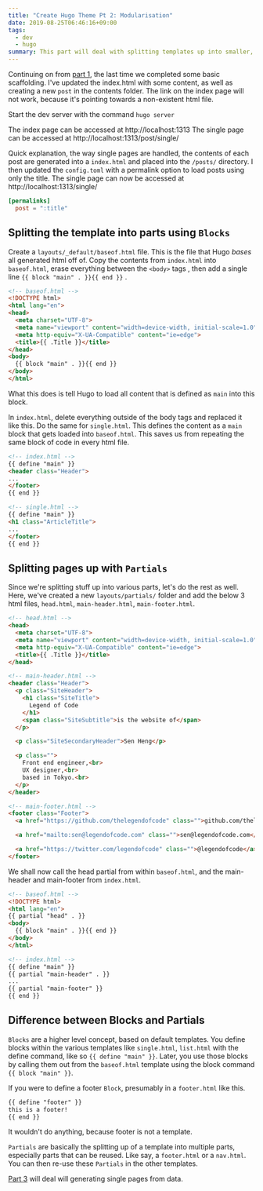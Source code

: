 ```yaml
---
title: "Create Hugo Theme Pt 2: Modularisation"
date: 2019-08-25T06:46:16+09:00
tags:
  - dev
  - hugo
summary: This part will deal with splitting templates up into smaller, re-usable modules.
---
```


Continuing on from [part 1](https://legendofcode.com/posts/008-create-hugo-theme-pt-1/), the last time we completed some basic scaffolding.  I've updated the index.html with some content, as well as creating a new `post` in the contents folder.  The link on the index page will not work, because it's pointing towards a non-existent html file.

Start the dev server with the command `hugo server`

The index page can be accessed at http://localhost:1313
The single page can be accessed at http://localhost:1313/post/single/

Quick explanation, the way single pages are handled, the contents of each post are generated into a `index.html` and placed into the `/posts/` directory. I then updated the `config.toml` with a permalink option to load posts using only the title. The single page can now be accessed at http://localhost:1313/single/
 
```toml
[permalinks]
  post = ":title"
```

## Splitting the template  into parts using `Blocks`
Create a `layouts/_default/baseof.html` file. This is the file that Hugo *bases* all generated html off of.  Copy the contents from `index.html` into `baseof.html`, erase everything between the `<body>` tags , then add a single line `{{ block "main" . }}{{ end }}` . 

```html
<!-- baseof.html -->
<!DOCTYPE html>
<html lang="en">
<head>
  <meta charset="UTF-8">
  <meta name="viewport" content="width=device-width, initial-scale=1.0">
  <meta http-equiv="X-UA-Compatible" content="ie=edge">
  <title>{{ .Title }}</title>
</head>
<body>
  {{ block "main" . }}{{ end }}
</body>
</html>
```

What this does is tell Hugo to load all content that is defined as `main` into this block.

In `index.html`, delete everything outside of the body tags and replaced it like this. Do the same for `single.html`. This defines the content as a `main` block that gets loaded into `baseof.html`. This saves us from repeating the same block of code in every html file.

```html
<!-- index.html -->
{{ define "main" }}
<header class="Header">
...
</footer>
{{ end }}

<!-- single.html -->
{{ define "main" }}
<h1 class="ArticleTitle">
...
</footer>
{{ end }}
```

## Splitting pages up with `Partials`
Since we're splitting stuff up into various parts,  let's do the rest as well. Here, we've created a new `layouts/partials/` folder and add the below 3 html files, `head.html`, `main-header.html`, `main-footer.html`. 

```html
<!-- head.html -->
<head>
  <meta charset="UTF-8">
  <meta name="viewport" content="width=device-width, initial-scale=1.0">
  <meta http-equiv="X-UA-Compatible" content="ie=edge">
  <title>{{ .Title }}</title>
</head>

<!-- main-header.html -->
<header class="Header">
  <p class="SiteHeader">
    <h1 class="SiteTitle">
      Legend of Code
    </h1>
    <span class="SiteSubtitle">is the website of</span>
  </p>

  <p class="SiteSecondaryHeader">Sen Heng</p>

  <p class="">
    Front end engineer,<br>
    UX designer,<br>
    based in Tokyo.<br>
  </p>
</header>

<!-- main-footer.html -->
<footer class="Footer">
  <a href="https://github.com/thelegendofcode" class="">github.com/thelegendofcode</a>

  <a href="mailto:sen@legendofcode.com" class="">sen@legendofcode.com</a>

  <a href="https://twitter.com/legendofcode" class="">@legendofcode</a>
</footer>
```

We shall now call the head partial from within `baseof.html`, and the main-header and main-footer from `index.html`.

```html
<!-- baseof.html -->
<!DOCTYPE html>
<html lang="en">
{{ partial "head" . }}
<body>
  {{ block "main" . }}{{ end }}
</body>
</html>

<!-- index.html -->
{{ define "main" }}
{{ partial "main-header" . }}
...
{{ partial "main-footer" }}
{{ end }}
```

## Difference between Blocks and Partials
`Blocks` are a higher level concept, based on default templates. You define blocks within the various templates like `single.html`, `list.html`  with the define command, like so `{{ define "main" }}`. Later, you use those blocks by calling them out from the `baseof.html` template using the block command `{{ block "main" }}`.

If you were to define a footer `Block`, presumably in a `footer.html` like this.
```html
{{ define "footer" }}
this is a footer!
{{ end }}
```

It wouldn't do anything, because footer is not a template.

`Partials` are basically the splitting up of a template into multiple parts, especially parts that can be reused. Like say, a `footer.html` or a `nav.html`. You can then re-use these `Partials` in the other templates.

[Part 3](https://legendofcode.com/create-hugo-theme-pt-3-page-variables/) will deal will generating single pages from data.
